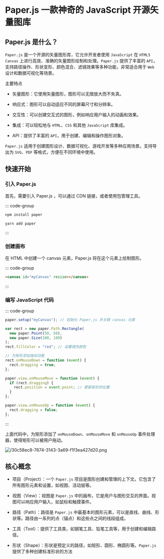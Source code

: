 # Paper.js 一款神奇的 JavaScript 开源矢量图库

<article-info/>

<link-tag :linkList="[{ linkType: 'git', linkText:'Paper.js',linkUrl:'https://github.com/paperjs/paper.js'},{ linkText:'Paper.js 官网',linkUrl:'http://paperjs.org/'}]" />

## Paper.js 是什么？

`Paper.js` 是一个开源的矢量图形库，它允许开发者使用 `JavaScript` 在 `HTML5 Canvas` 上进行高效、准确的矢量图形绘制和处理。`Paper.js` 提供了丰富的 `API`，支持路径操作、形状变形、颜色混合、滤镜效果等多种功能，非常适合用于 `Web` 设计和数据可视化等场景。

<el-text size="large" type="danger">主要特点</el-text>

- <el-text size="large" type="danger">矢量图形</el-text>：它使用矢量图形，图形可以无限放大而不失真。

- <el-text size="large" type="danger">响应式</el-text>：图形可以自动适应不同的屏幕尺寸和分辨率。

- <el-text size="large" type="danger">交互性</el-text>：可以创建交互式的图形，例如响应用户输入的动画和效果。

- <el-text size="large" type="danger">集成</el-text>：可以轻松地与 `HTML`、`CSS` 和其他 `JavaScript` 库集成。

- <el-text size="large" type="danger">API</el-text>：提供了丰富的 `API`，用于创建、编辑和操作图形对象。

`Paper.js` 适用于创建图形设计、数据可视化、游戏开发等多种应用场景。支持导出为 `SVG`、`PDF` 等格式，方便在不同环境中使用。

## 快速开始

### 引入 Paper.js

首先，需要引入 Paper.js ，可以通过 CDN 链接，或者使用包管理工具。

::: code-group

```bash [npm]
npm install paper
```

```bash [yarn]
yarn add paper
```

:::

### 创建画布

在 HTML 中创建一个 canvas 元素，Paper.js 将在这个元素上绘制图形。

::: code-group

```html
<canvas id="myCanvas" resize></canvas>
```

:::

### 编写 JavaScript 代码

::: code-group

```js
paper.setup("myCanvas"); // 初始化 Paper.js 并关联 canvas 元素

var rect = new paper.Path.Rectangle(
  new paper.Point(50, 50),
  new paper.Size(100, 100)
);
rect.fillColor = "red"; // 设置填充颜色

// 为矩形添加拖动功能
rect.onMouseDown = function (event) {
  rect.dragging = true;
};

paper.view.onMouseMove = function (event) {
  if (rect.dragging) {
    rect.position = event.point; // 更新矩形的位置
  }
};

paper.view.onMouseUp = function (event) {
  rect.dragging = false;
};
```

:::

上面代码中，为矩形添加了 `onMouseDown`、`onMouseMove` 和 `onMouseUp` 事件处理器，使得矩形可以被用户拖动。

![/30c58ec8-7674-3143-3a69-f1f3ea427d20.png](/30c58ec8-7674-3143-3a69-f1f3ea427d20.png)

## 核心概念

- <el-text size="large" type="danger">项目（Project）</el-text>：一个 `Paper.js` 项目是图形创建和管理的上下文。它包含了所有图形元素和设置，如视图、活动层等。

- <el-text size="large" type="danger">视图（View）</el-text>：视图是 `Paper.js` 中的画布，它是用户与图形交互的界面。视图可以响应用户输入，如鼠标和触摸事件。

- <el-text size="large" type="danger">路径（Path）</el-text>：路径是 `Paper.js` 中最基本的图形元素，可以是直线、曲线、形状等。路径由一系列的点（锚点）和这些点之间的线段组成。

- <el-text size="large" type="danger">工具（Tool）</el-text>：提供了工具类，如钢笔工具、铅笔工具等，用于创建和编辑路径。

- <el-text size="large" type="danger">形状（Shape）</el-text>：形状是预定义的路径，如矩形、圆形、椭圆形等。`Paper.js` 提供了多种创建标准形状的方法
